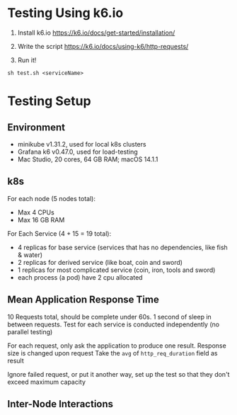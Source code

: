 # Testing Using k6.io

1. Install k6.io
https://k6.io/docs/get-started/installation/

2. Write the script
https://k6.io/docs/using-k6/http-requests/

3. Run it!
```shell
sh test.sh <serviceName>
```

# Testing Setup
## Environment
- minikube v1.31.2, used for local k8s clusters
- Grafana k6 v0.47.0, used for load-testing
- Mac Studio, 20 cores, 64 GB RAM; macOS 14.1.1

## k8s
For each node (5 nodes total):
 - Max 4 CPUs
 - Max 16 GB RAM

For Each Service (4 + 15 = 19 total):
 - 4 replicas for base service (services that has no dependencies, like fish & water)
 - 2 replicas for derived service (like boat, coin and sword)
 - 1 replicas for most complicated service (coin, iron, tools and sword)
 - each process (a pod) have 2 cpu allocated

## Mean Application Response Time
10 Requests total, should be complete under 60s. 1 second of sleep in between requests.
Test for each service is conducted independently (no parallel testing)

For each request, only ask the application to produce one result. Response size is changed upon request
Take the `avg` of `http_req_duration` field as result

Ignore failed request, or put it another way, set up the test so that they don't exceed maximum capacity

## Inter-Node Interactions 

